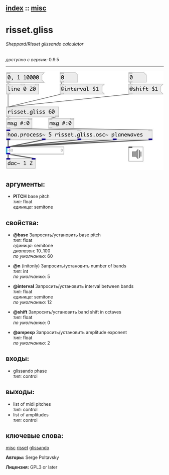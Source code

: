 [index](index.html) :: [misc](category_misc.html)
---

# risset.gliss

###### Sheppard/Risset glissando calculator

*доступно с версии:* 0.9.5

---




[![example](../examples/img/risset.gliss.jpg)](../examples/pd/risset.gliss.pd)



## аргументы:

* **PITCH**
base pitch<br>
_тип:_ float<br>
_единица:_ semitone<br>





## свойства:

* **@base** 
Запросить/установить base pitch<br>
_тип:_ float<br>
_единица:_ semitone<br>
_диапазон:_ 10..100<br>
_по умолчанию:_ 60<br>

* **@n** (initonly)
Запросить/установить number of bands<br>
_тип:_ int<br>
_по умолчанию:_ 5<br>

* **@interval** 
Запросить/установить interval between bands<br>
_тип:_ float<br>
_единица:_ semitone<br>
_по умолчанию:_ 12<br>

* **@shift** 
Запросить/установить band shift in octaves<br>
_тип:_ float<br>
_по умолчанию:_ 0<br>

* **@ampexp** 
Запросить/установить amplitude exponent<br>
_тип:_ float<br>
_по умолчанию:_ 2<br>



## входы:

* glissando phase<br>
_тип:_ control



## выходы:

* list of midi pitches<br>
_тип:_ control
* list of amplitudes<br>
_тип:_ control



## ключевые слова:

[misc](keywords/misc.html)
[risset](keywords/risset.html)
[glissando](keywords/glissando.html)






**Авторы:** Serge Poltavsky




**Лицензия:** GPL3 or later





